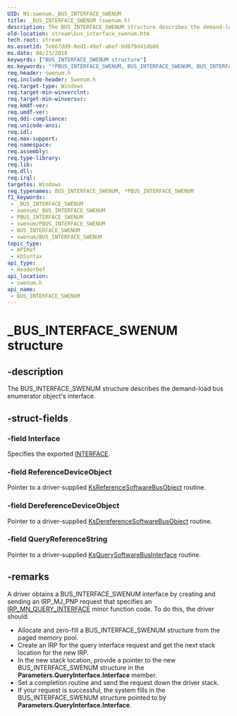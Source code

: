```yaml
---
UID: NS:swenum._BUS_INTERFACE_SWENUM
title: _BUS_INTERFACE_SWENUM (swenum.h)
description: The BUS_INTERFACE_SWENUM structure describes the demand-load bus enumerator object's interface.
old-location: stream\bus_interface_swenum.htm
tech.root: stream
ms.assetid: 7e667dd9-8ed1-49ef-a6ef-0d079d41db86
ms.date: 04/23/2018
keywords: ["BUS_INTERFACE_SWENUM structure"]
ms.keywords: "*PBUS_INTERFACE_SWENUM, BUS_INTERFACE_SWENUM, BUS_INTERFACE_SWENUM structure [Streaming Media Devices], PBUS_INTERFACE_SWENUM, PBUS_INTERFACE_SWENUM structure pointer [Streaming Media Devices], _BUS_INTERFACE_SWENUM, ks-struct_d2f7683d-30e1-4ff5-b494-57309987e181.xml, stream.bus_interface_swenum, swenum/BUS_INTERFACE_SWENUM, swenum/PBUS_INTERFACE_SWENUM"
req.header: swenum.h
req.include-header: Swenum.h
req.target-type: Windows
req.target-min-winverclnt: 
req.target-min-winversvr: 
req.kmdf-ver: 
req.umdf-ver: 
req.ddi-compliance: 
req.unicode-ansi: 
req.idl: 
req.max-support: 
req.namespace: 
req.assembly: 
req.type-library: 
req.lib: 
req.dll: 
req.irql: 
targetos: Windows
req.typenames: BUS_INTERFACE_SWENUM, *PBUS_INTERFACE_SWENUM
f1_keywords:
 - _BUS_INTERFACE_SWENUM
 - swenum/_BUS_INTERFACE_SWENUM
 - PBUS_INTERFACE_SWENUM
 - swenum/PBUS_INTERFACE_SWENUM
 - BUS_INTERFACE_SWENUM
 - swenum/BUS_INTERFACE_SWENUM
topic_type:
 - APIRef
 - kbSyntax
api_type:
 - HeaderDef
api_location:
 - swenum.h
api_name:
 - BUS_INTERFACE_SWENUM
---
```


# _BUS_INTERFACE_SWENUM structure


## -description

The BUS_INTERFACE_SWENUM structure describes the demand-load bus enumerator object's interface.

## -struct-fields

### -field Interface

Specifies the exported <a href="https://docs.microsoft.com/windows-hardware/drivers/ddi/wdm/ns-wdm-_interface">INTERFACE</a>.

### -field ReferenceDeviceObject

Pointer to a driver-supplied <a href="https://docs.microsoft.com/windows-hardware/drivers/ddi/swenum/nf-swenum-ksreferencesoftwarebusobject">KsReferenceSoftwareBusObject</a> routine.

### -field DereferenceDeviceObject

Pointer to a driver-supplied <a href="https://docs.microsoft.com/windows-hardware/drivers/ddi/swenum/nf-swenum-ksdereferencesoftwarebusobject">KsDereferenceSoftwareBusObject</a> routine.

### -field QueryReferenceString

Pointer to a driver-supplied <a href="https://docs.microsoft.com/windows-hardware/drivers/ddi/swenum/nf-swenum-ksquerysoftwarebusinterface">KsQuerySoftwareBusInterface</a> routine.

## -remarks

A driver obtains a BUS_INTERFACE_SWENUM interface by creating and sending an IRP_MJ_PNP request that specifies an <a href="https://docs.microsoft.com/windows-hardware/drivers/kernel/irp-mn-query-interface">IRP_MN_QUERY_INTERFACE</a> minor function code. To do this, the driver should:

<ul>
<li>
Allocate and zero-fill a BUS_INTERFACE_SWENUM structure from the paged memory pool.

</li>
<li>
Create an IRP for the query interface request and get the next stack location for the new IRP.

</li>
<li>
In the new stack location, provide a pointer to the new BUS_INTERFACE_SWENUM structure in the <b>Parameters.QueryInterface.Interface</b> member.

</li>
<li>
Set a completion routine and send the request down the driver stack.

</li>
<li>
If your request is successful, the system fills in the BUS_INTERFACE_SWENUM structure pointed to by <b>Parameters.QueryInterface.Interface</b>.

</li>
</ul>

